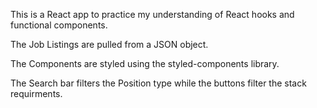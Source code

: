 This is a React app to practice my understanding of React hooks and functional components.

The Job Listings are pulled from a JSON object. 

The Components are styled using the styled-components library.

The Search bar filters the Position type while the buttons filter the stack requirments. 